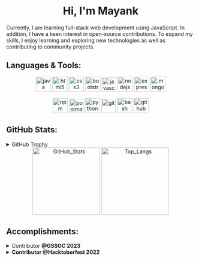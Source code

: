 <h1 align ="center">Hi, I'm Mayank</h1>

<p>
Currently, I am learning full-stack web development using JavaScript. In addition, I have a keen interest in open-source contributions. To expand my skills, I enjoy learning and exploring new technologies as well as contributing to community projects.
</p>

## Languages & Tools:

<p align="center">
  <img src="https://cdn.jsdelivr.net/gh/devicons/devicon/icons/java/java-original.svg" alt="java" width="40" height="40"/>
  <img src="https://cdn.jsdelivr.net/gh/devicons/devicon/icons/html5/html5-plain-wordmark.svg" alt="html5" width="40" height="40"/>
  <img src="https://cdn.jsdelivr.net/gh/devicons/devicon/icons/css3/css3-plain-wordmark.svg" alt="css3" width="40" height="40"/>
  <img src="https://cdn.jsdelivr.net/gh/devicons/devicon/icons/bootstrap/bootstrap-original-wordmark.svg" alt="bootstrap" width="40" height="40"/>
  <img src="https://cdn.jsdelivr.net/gh/devicons/devicon/icons/javascript/javascript-original.svg" alt="javascript" width="38" height="38">
  <img src="https://cdn.jsdelivr.net/gh/devicons/devicon/icons/nodejs/nodejs-original.svg" alt="nodejs" width="40" height="40"/>
  <img src="https://cdn.jsdelivr.net/gh/devicons/devicon/icons/express/express-original.svg" alt="expressjs" width="40" height="40"/>
  <img src="https://cdn.jsdelivr.net/gh/devicons/devicon/icons/mongodb/mongodb-original-wordmark.svg" alt="mongodb" width="40" height="40"/>
</p>
<p align="center">
  <img src="https://cdn.jsdelivr.net/gh/devicons/devicon/icons/npm/npm-original-wordmark.svg" alt="npm" width="40" height="40"/>
  <img src="https://www.vectorlogo.zone/logos/getpostman/getpostman-icon.svg" alt="postman" alt="postman" width="38" height="38"/>
  <img src="https://cdn.jsdelivr.net/gh/devicons/devicon/icons/python/python-original.svg" alt="python" width="40" height="40"/>
  <img src="https://cdn.jsdelivr.net/gh/devicons/devicon/icons/git/git-original.svg" alt="git" width="38" height="38"/>
  <img src="https://cdn.jsdelivr.net/gh/devicons/devicon/icons/bash/bash-original.svg" alt="bash" width="40" height="40"/>
  <img src="https://cdn.jsdelivr.net/gh/devicons/devicon/icons/github/github-original.svg" alt="github" width="40" height="40"/>
</p>

## GitHub Stats:

<details>
 <summary>GitHub Trophy</summary>

 <div align="center">

[![trophy](https://github-profile-trophy.vercel.app/?username=Mayank-Sharma17&theme=onestar&row=1&column=7)](https://github.com/ryo-ma/github-profile-trophy)

 </div>

</details>

<div align="center">
  <a href="https://github.com/anuraghazra/github-readme-stats"><img src="https://github-readme-stats.vercel.app/api?username=Mayank-Sharma17&show_icons=true&theme=react&hide_border=false&hide=contribs&show=prs_merged" alt="GitHub_Stats" height="180em"/></a>
  <a href="https://git.io/streak-stats"><img src="https://github-readme-stats.vercel.app/api/top-langs/?username=Mayank-Sharma17&layout=compact&theme=react&langs_count=5&hide=jupyter%20notebook" alt="Top_Langs" height="180em"/></a>
</div>

## Accomplishments:

<details>
 <summary>Contributor <b>@GSSOC 2023<b> </summary>
 
 [Rank - 855](https://gssoc.girlscript.tech/leaderboard)
</details>
<details>
 <summary>Contributor <b>@Hacktoberfest 2022<b> </summary>
<div align="center">

[![An image of @mayank_sharma's Holopin badges, which is a link to view their full Holopin profile](https://holopin.me/mayank_sharma)](https://holopin.io/@mayank_sharma)

</div>
</details>

<!-- ## Support
<div align="center">

![Profile Views](https://komarev.com/ghpvc/?username=Mayank-Sharma17&style=flat-square&label=PROFILE+VIEWS&color=248b73)

</div>

<div align="center">
  <a href="https://www.buymeacoffee.com/mayank17" target="_blank"><img src="https://cdn.buymeacoffee.com/buttons/default-yellow.png" alt="Buy Me A Coffee" height="30" width="121"></a>
</div> -->
